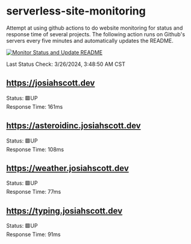 # serverless-site-monitoring
Attempt at using github actions to do website monitoring for status and response time of several projects. The following action runs on Github's servers every five minutes and automatically updates the README.  

[![Monitor Status and Update README](https://github.com/JosiahSco/serverless-site-monitoring/actions/workflows/monitor.yaml/badge.svg)](https://github.com/JosiahSco/serverless-site-monitoring/actions/workflows/monitor.yaml)

Last Status Check: 3/26/2024, 3:48:50 AM CST

## https://josiahscott.dev
Status: 🟩UP  
Response Time: 161ms

## https://asteroidinc.josiahscott.dev
Status: 🟩UP  
Response Time: 108ms

## https://weather.josiahscott.dev
Status: 🟩UP  
Response Time: 77ms

## https://typing.josiahscott.dev
Status: 🟩UP  
Response Time: 91ms

